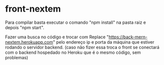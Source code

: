 # front-nextem

Para compilar basta executar o comando "npm install" na pasta raiz e depois "npm start".

Fazer uma busca no código e trocar com Replace "https://back-mern-nextem.herokuapp.com" pelo endereço ip e porta da máquina que estiver rodando o servidor backend. (caso não fizer essa troca o front se conectará com o backend hospedado no Heroku que é o mesmo código, sem problemas)
